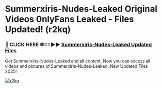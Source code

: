 # Summerxiris-Nudes-Leaked Original Videos 0nlyFans Leaked - Files Updated! (r2kq)

<h3>🔴 CLICK HERE 🌐==►► <a href="https://tinyurl.com/4mcuefdz" rel="nofollow">Summerxiris-Nudes-Leaked Updated Files</a></h3>

Get Summerxiris-Nudes-Leaked and all content. Now you can access all videos and pictures of Summerxiris-Nudes-Leaked. New Updated Files 2025!

[![r2kq](https://i.imgur.com/StAQSOY.gif)](https://tinyurl.com/4mcuefdz)
